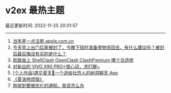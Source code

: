 # v2ex 最热主题

最近更新时间: 2022-11-25 20:01:57

--- 
1. [当年差一点注册 apple.com.cn](https://www.v2ex.com/t/897770) 
2. [今天早上出门后家被封了，今晚下班时准备带物资回去，有什么建议吗？被封后最后悔没有买的是什么？](https://www.v2ex.com/t/897775) 
3. [软路由上 ShellClash OpenClash ClashPremium 哪个合适呢](https://www.v2ex.com/t/897759) 
4. [对新出的 VIVO X90 PRO+很心动，求打醒~](https://www.v2ex.com/t/897776) 
5. [[个人作品]遇见夏天🔆一个送给社恐人的树洞聊天 App](https://www.v2ex.com/t/897771) 
6. [《夏洛特烦恼》](https://www.v2ex.com/t/897789) 
7. [刚收到要被优化的通知，我该怎么办](https://www.v2ex.com/t/897792) 
